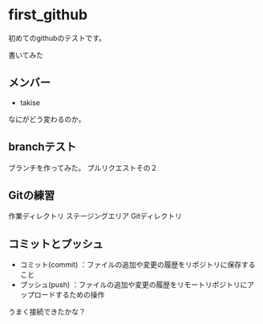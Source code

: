 # first_github
初めてのgithubのテストです。

書いてみた

## メンバー
* takise

なにがどう変わるのか。

## branchテスト
ブランチを作ってみた。
プルリクエストその２

## Gitの練習
作業ディレクトリ
ステージングエリア
Gitディレクトリ

## コミットとプッシュ
* コミット(commit) ：ファイルの追加や変更の履歴をリポジトリに保存すること
* プッシュ(push) ：ファイルの追加や変更の履歴をリモートリポジトリにアップロードするための操作

うまく接続できたかな？
